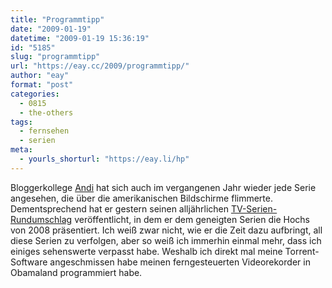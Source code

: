 ```yaml
---
title: "Programmtipp"
date: "2009-01-19"
datetime: "2009-01-19 15:36:19"
id: "5185"
slug: "programmtipp"
url: "https://eay.cc/2009/programmtipp/"
author: "eay"
format: "post"
categories:
  - 0815
  - the-others
tags:
  - fernsehen
  - serien
meta:
  - yourls_shorturl: "https://eay.li/hp"
---
```


Bloggerkollege [Andi](http://www.andisblog.de/) hat sich auch im vergangenen Jahr wieder jede Serie angesehen, die über die amerikanischen Bildschirme flimmerte. Dementsprechend hat er gestern seinen alljährlichen [TV-Serien-Rundumschlag](http://www.andisblog.de/2009/01/18/top-things-2008-serien-rundumschlagversion/) veröffentlicht, in dem er dem geneigten Serien die Hochs von 2008 präsentiert. Ich weiß zwar nicht, wie er die Zeit dazu aufbringt, all diese Serien zu verfolgen, aber so weiß ich immerhin einmal mehr, dass ich einiges sehenswerte verpasst habe. Weshalb ich direkt mal meine Torrent-Software angeschmissen habe meinen ferngesteuerten Videorekorder in Obamaland programmiert habe.
